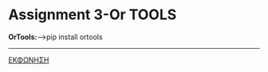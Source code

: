 # Assignment 3-Or TOOLS

**OrTools:**-->pip install ortools

---

[ΕΚΦΩΝΗΣΗ](https://chgogos.github.io/dituoi_agp/resources/agp_assignment20210515.pdf)

